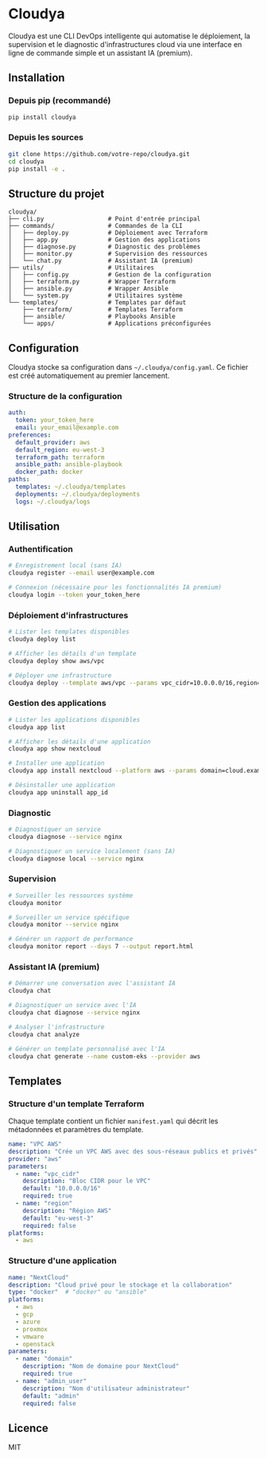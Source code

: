 # Cloudya

Cloudya est une CLI DevOps intelligente qui automatise le déploiement, la supervision et le diagnostic d'infrastructures cloud via une interface en ligne de commande simple et un assistant IA (premium).

## Installation

### Depuis pip (recommandé)

```bash
pip install cloudya
```

### Depuis les sources

```bash
git clone https://github.com/votre-repo/cloudya.git
cd cloudya
pip install -e .
```

## Structure du projet

```
cloudya/
├── cli.py                  # Point d'entrée principal
├── commands/               # Commandes de la CLI
│   ├── deploy.py           # Déploiement avec Terraform
│   ├── app.py              # Gestion des applications
│   ├── diagnose.py         # Diagnostic des problèmes
│   ├── monitor.py          # Supervision des ressources
│   └── chat.py             # Assistant IA (premium)
├── utils/                  # Utilitaires
│   ├── config.py           # Gestion de la configuration
│   ├── terraform.py        # Wrapper Terraform
│   ├── ansible.py          # Wrapper Ansible
│   └── system.py           # Utilitaires système
└── templates/              # Templates par défaut
    ├── terraform/          # Templates Terraform
    ├── ansible/            # Playbooks Ansible
    └── apps/               # Applications préconfigurées
```

## Configuration

Cloudya stocke sa configuration dans `~/.cloudya/config.yaml`. Ce fichier est créé automatiquement au premier lancement.

### Structure de la configuration

```yaml
auth:
  token: your_token_here
  email: your_email@example.com
preferences:
  default_provider: aws
  default_region: eu-west-3
  terraform_path: terraform
  ansible_path: ansible-playbook
  docker_path: docker
paths:
  templates: ~/.cloudya/templates
  deployments: ~/.cloudya/deployments
  logs: ~/.cloudya/logs
```

## Utilisation

### Authentification

```bash
# Enregistrement local (sans IA)
cloudya register --email user@example.com

# Connexion (nécessaire pour les fonctionnalités IA premium)
cloudya login --token your_token_here
```

### Déploiement d'infrastructures

```bash
# Lister les templates disponibles
cloudya deploy list

# Afficher les détails d'un template
cloudya deploy show aws/vpc

# Déployer une infrastructure
cloudya deploy --template aws/vpc --params vpc_cidr=10.0.0.0/16,region=eu-west-3
```

### Gestion des applications

```bash
# Lister les applications disponibles
cloudya app list

# Afficher les détails d'une application
cloudya app show nextcloud

# Installer une application
cloudya app install nextcloud --platform aws --params domain=cloud.example.com

# Désinstaller une application
cloudya app uninstall app_id
```

### Diagnostic

```bash
# Diagnostiquer un service
cloudya diagnose --service nginx

# Diagnostiquer un service localement (sans IA)
cloudya diagnose local --service nginx
```

### Supervision

```bash
# Surveiller les ressources système
cloudya monitor

# Surveiller un service spécifique
cloudya monitor --service nginx

# Générer un rapport de performance
cloudya monitor report --days 7 --output report.html
```

### Assistant IA (premium)

```bash
# Démarrer une conversation avec l'assistant IA
cloudya chat

# Diagnostiquer un service avec l'IA
cloudya chat diagnose --service nginx

# Analyser l'infrastructure
cloudya chat analyze

# Générer un template personnalisé avec l'IA
cloudya chat generate --name custom-eks --provider aws
```

## Templates

### Structure d'un template Terraform

Chaque template contient un fichier `manifest.yaml` qui décrit les métadonnées et paramètres du template.

```yaml
name: "VPC AWS"
description: "Crée un VPC AWS avec des sous-réseaux publics et privés"
provider: "aws"
parameters:
  - name: "vpc_cidr"
    description: "Bloc CIDR pour le VPC"
    default: "10.0.0.0/16"
    required: true
  - name: "region"
    description: "Région AWS"
    default: "eu-west-3"
    required: false
platforms:
  - aws
```

### Structure d'une application

```yaml
name: "NextCloud"
description: "Cloud privé pour le stockage et la collaboration"
type: "docker"  # "docker" ou "ansible"
platforms:
  - aws
  - gcp
  - azure
  - proxmox
  - vmware
  - openstack
parameters:
  - name: "domain"
    description: "Nom de domaine pour NextCloud"
    required: true
  - name: "admin_user"
    description: "Nom d'utilisateur administrateur"
    default: "admin"
    required: false
```

## Licence

MIT
